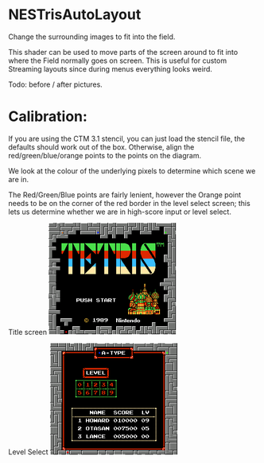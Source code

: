 # NESTrisAutoLayout
Change the surrounding images to fit into the field.


This shader can be used to move parts of the screen around to fit into where the Field normally goes on screen.
This is useful for custom Streaming layouts since during menus everything looks weird.

Todo: before / after pictures.


# Calibration:

If you are using the CTM 3.1 stencil, you can just load the stencil file, the defaults should work out of the box.
Otherwise, align the red/green/blue/orange points to the points on the diagram. 

We look at the colour of the underlying pixels to determine which scene we are in. 

The Red/Green/Blue points are fairly lenient, however the Orange point needs to be on the corner
of the red border in the level select screen; this lets us determine whether we are in high-score input or level select.

Title screen
![one](https://raw.githubusercontent.com/alex-ong/NESTrisAutoLayout/master/Markers.png)

Level Select
![two](https://raw.githubusercontent.com/alex-ong/NESTrisAutoLayout/master/markers2.png)
